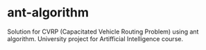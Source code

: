 # ant-algorithm

Solution for CVRP (Capacitated Vehicle Routing Problem) using ant algorithm. University project for Artifficial Intelligence course. 
